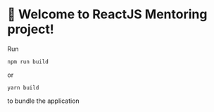 # 🚀 Welcome to ReactJS Mentoring project!

Run 
```
npm run build
```

or

```
yarn build
```

to bundle the application
